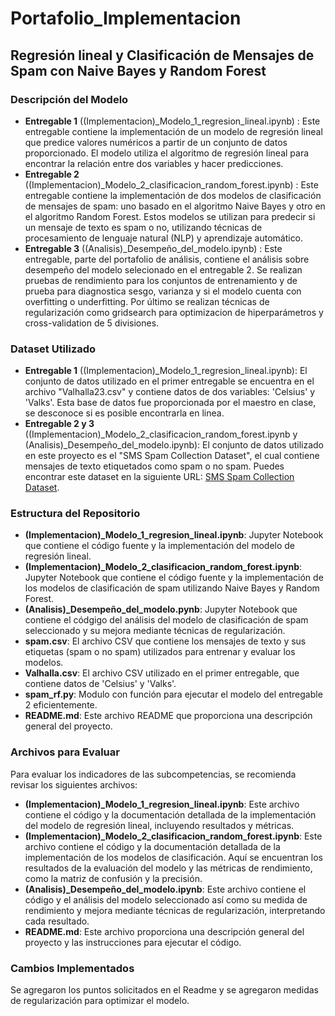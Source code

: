 # Portafolio_Implementacion

## Regresión lineal y Clasificación de Mensajes de Spam con Naive Bayes y Random Forest

### Descripción del Modelo
- **Entregable 1** ((Implementacion)_Modelo_1_regresion_lineal.ipynb) : Este entregable contiene la implementación de un modelo de regresión lineal que predice valores numéricos a partir de un conjunto de datos proporcionado. El modelo utiliza el algoritmo de regresión lineal para encontrar la relación entre dos variables y hacer predicciones.
- **Entregable 2** ((Implementacion)_Modelo_2_clasificacion_random_forest.ipynb) : Este entregable contiene la implementación de dos modelos de clasificación de mensajes de spam: uno basado en el algoritmo Naive Bayes y otro en el algoritmo Random Forest. Estos modelos se utilizan para predecir si un mensaje de texto es spam o no, utilizando técnicas de procesamiento de lenguaje natural (NLP) y aprendizaje automático.
- **Entregable 3** ((Analisis)_Desempeño_del_modelo.ipynb) : Este entregable, parte del portafolio de análisis, contiene el análisis sobre desempeño del modelo selecionado en el entregable 2. Se realizan pruebas de rendimiento para los conjuntos de entrenamiento y de prueba para diagnostica sesgo, varianza y si el modelo cuenta con overfitting o underfitting. Por último se realizan técnicas de regularización como gridsearch para optimizacion de hiperparámetros y cross-validation de 5 divisiones.

### Dataset Utilizado
- **Entregable 1** ((Implementacion)_Modelo_1_regresion_lineal.ipynb): El conjunto de datos utilizado en el primer entregable se encuentra en el archivo "Valhalla23.csv" y contiene datos de dos variables: 'Celsius' y 'Valks'. Esta base de datos fue proporcionada por el maestro en clase, se desconoce si es posible encontrarla en linea.
- **Entregable 2 y 3** ((Implementacion)_Modelo_2_clasificacion_random_forest.ipynb y (Analisis)_Desempeño_del_modelo.ipynb): El conjunto de datos utilizado en este proyecto es el "SMS Spam Collection Dataset", el cual contiene mensajes de texto etiquetados como spam o no spam. Puedes encontrar este dataset en la siguiente URL: [SMS Spam Collection Dataset](https://www.kaggle.com/datasets/uciml/sms-spam-collection-dataset).

### Estructura del Repositorio
- **(Implementacion)_Modelo_1_regresion_lineal.ipynb**: Jupyter Notebook que contiene el código fuente y la implementación del modelo de regresión lineal.
- **(Implementacion)_Modelo_2_clasificacion_random_forest.ipynb**: Jupyter Notebook que contiene el código fuente y la implementación de los modelos de clasificación de spam utilizando Naive Bayes y Random Forest.
- **(Analisis)_Desempeño_del_modelo.pynb**: Jupyter Notebook que contiene el códgigo del análisis del modelo de clasificación de spam seleccionado y su mejora mediante técnicas de regularización.
- **spam.csv**: El archivo CSV que contiene los mensajes de texto y sus etiquetas (spam o no spam) utilizados para entrenar y evaluar los modelos.
- **Valhalla.csv**: El archivo CSV utilizado en el primer entregable, que contiene datos de 'Celsius' y 'Valks'.
- **spam_rf.py**: Modulo con función para ejecutar el modelo del entregable 2 eficientemente. 
- **README.md**: Este archivo README que proporciona una descripción general del proyecto.

### Archivos para Evaluar

Para evaluar los indicadores de las subcompetencias, se recomienda revisar los siguientes archivos:

- **(Implementacion)_Modelo_1_regresion_lineal.ipynb**: Este archivo contiene el código y la documentación detallada de la implementación del modelo de regresión lineal, incluyendo resultados y métricas.
- **(Implementacion)_Modelo_2_clasificacion_random_forest.ipynb**: Este archivo contiene el código y la documentación detallada de la implementación de los modelos de clasificación. Aquí se encuentran los resultados de la evaluación del modelo y las métricas de rendimiento, como la matriz de confusión y la precisión.
- **(Analisis)_Desempeño_del_modelo.ipynb**: Este archivo contiene el código y el análisis del modelo seleccionado así como su medida de rendimiento y mejora mediante técnicas de regularización, interpretando cada resultado. 
- **README.md**: Este archivo proporciona una descripción general del proyecto y las instrucciones para ejecutar el código.

### Cambios Implementados
Se agregaron los puntos solicitados en el Readme y se agregaron medidas de regularización para optimizar el modelo.